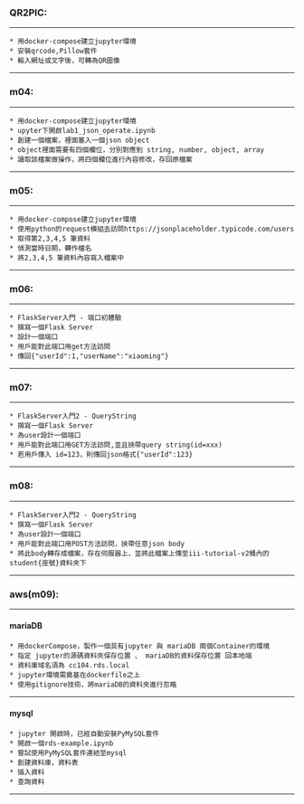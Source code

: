 ### QR2PIC:  
  ---
    * 用docker-compose建立jupyter環境  
    * 安裝qrcode,Pillow套件  
    * 輸入網址或文字後，可轉為QR圖像  

  ---

### m04:  
  ---
    * 用docker-compose建立jupyter環境  
    * upyter下開啟lab1_json_operate.ipynb  
    * 創建一個檔案，裡面塞入一個json object  
    * object裡面需要有四個欄位，分別對應到 string, number, object, array  
    * 讀取該檔案做操作，將四個欄位進行內容修改，存回原檔案  

  ---

### m05:  
  ---
    * 用docker-compose建立jupyter環境  
    * 使用python的request模組去訪問https://jsonplaceholder.typicode.com/users  
    * 取得第2,3,4,5 筆資料  
    * 偵測當時日期，轉作檔名  
    * 將2,3,4,5 筆資料內容寫入檔案中  

  ---

### m06:  
  ---
    * FlaskServer入門 - 端口初體驗  
    * 撰寫一個Flask Server  
    * 設計一個端口  
    * 用戶能對此端口用get方法訪問  
    * 傳回{"userId":1,"userName":"xiaoming"}  

  ---

### m07:  
  ---
    * FlaskServer入門2 - QueryString  
    * 撰寫一個Flask Server  
    * 為user設計一個端口  
    * 用戶能對此端口用GET方法訪問,並且挾帶query string(id=xxx)  
    * 若用戶傳入 id=123，則傳回json格式{"userId":123}  

  ---

### m08:  
  ---
    * FlaskServer入門2 - QueryString  
    * 撰寫一個Flask Server  
    * 為user設計一個端口  
    * 用戶能對此端口用POST方法訪問，挾帶任意json body  
    * 將此body轉存成檔案，存在伺服器上，並將此檔案上傳至iii-tutorial-v2桶內的student{座號}資料夾下  

  ---

### aws(m09):
---
#### mariaDB  
    * 用dockerCompose，製作一個具有jupyter 與 mariaDB 兩個Container的環境  
    * 指定 jupyter的源碼資料夾保存位置 、 mariaDB的資料保存位置 回本地端  
    * 資料庫域名須為 cc104.rds.local  
    * jupyter環境需奠基在dockerfile之上  
    * 使用gitignore技術，將mariaDB的資料夾進行忽略  
  ---

#### mysql  
    * jupyter 開啟時，已經自動安裝PyMySQL套件  
    * 開啟一個rds-example.ipynb  
    * 嘗試使用PyMySQL套件連結至mysql  
    * 創建資料庫，資料表 
    * 插入資料  
    * 查詢資料
  ---
